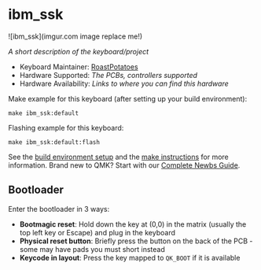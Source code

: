 # ibm_ssk

![ibm_ssk](imgur.com image replace me!)

*A short description of the keyboard/project*

* Keyboard Maintainer: [RoastPotatoes](https://github.com/RoastPotatoes)
* Hardware Supported: *The PCBs, controllers supported*
* Hardware Availability: *Links to where you can find this hardware*

Make example for this keyboard (after setting up your build environment):

    make ibm_ssk:default

Flashing example for this keyboard:

    make ibm_ssk:default:flash

See the [build environment setup](https://docs.qmk.fm/#/getting_started_build_tools) and the [make instructions](https://docs.qmk.fm/#/getting_started_make_guide) for more information. Brand new to QMK? Start with our [Complete Newbs Guide](https://docs.qmk.fm/#/newbs).

## Bootloader

Enter the bootloader in 3 ways:

* **Bootmagic reset**: Hold down the key at (0,0) in the matrix (usually the top left key or Escape) and plug in the keyboard
* **Physical reset button**: Briefly press the button on the back of the PCB - some may have pads you must short instead
* **Keycode in layout**: Press the key mapped to `QK_BOOT` if it is available
